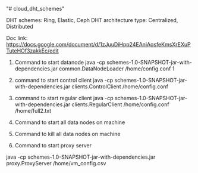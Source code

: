 "# cloud_dht_schemes" 

DHT schemes: Ring, Elastic, Ceph
DHT architecture type: Centralized, Distributed


Doc link: https://docs.google.com/document/d/1zJuuDiHpp24EAniAqsfeKmsXrEXuPTuteHOf3zakkEc/edit


1) Command to start datanode
java -cp schemes-1.0-SNAPSHOT-jar-with-dependencies.jar common.DataNodeLoader /home/config.conf 1

2) command to start control client
java -cp schemes-1.0-SNAPSHOT-jar-with-dependencies.jar clients.ControlClient /home/config.conf

3) command to start regular client
java -cp schemes-1.0-SNAPSHOT-jar-with-dependencies.jar clients.RegularClient /home/config.conf /home/full2.txt

4) Command to start all data nodes on machine

5) Command to kill all data nodes on machine

6) Command to start proxy server

java -cp schemes-1.0-SNAPSHOT-jar-with-dependencies.jar proxy.ProxyServer /home/vm_config.csv 
